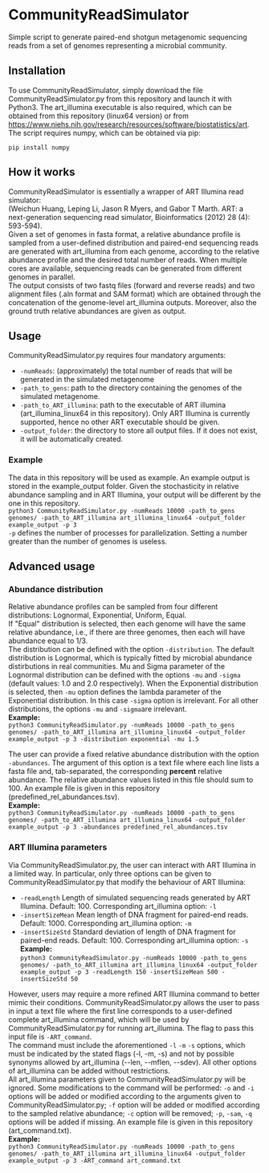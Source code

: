# CommunityReadSimulator
Simple script to generate paired-end shotgun metagenomic sequencing reads from a set of genomes representing a microbial community.
## Installation
To use CommunityReadSimulator, simply download the file CommunityReadSimulator.py from this repository and launch it with Python3. The art_illumina executable is also required, which can be obtained from this repository (linux64 version) or from https://www.niehs.nih.gov/research/resources/software/biostatistics/art.  
The script requires numpy, which can be obtained via pip:
```
pip install numpy
```
## How it works
CommunityReadSimulator is essentially a wrapper of ART Illumina read simulator:  
(Weichun Huang, Leping Li, Jason R Myers, and Gabor T Marth. ART: a next-generation sequencing read simulator, Bioinformatics (2012) 28 (4): 593-594).  
Given a set of genomes in fasta format, a relative abundance profile is sampled from a user-defined distribution and paired-end sequencing reads are generated with art_illumina from each genome, according to the relative abundance profile and the desired total number of reads.
When multiple cores are available, sequencing reads can be generated from different genomes in parallel.  
The output consists of two fastq files (forward and reverse reads) and two alignment files (.aln format and SAM format) which are obtained through the concatenation of the genome-level art_illumina outputs. Moreover, also the ground truth relative abundances are given as output.
## Usage
CommunityReadSimulator.py requires four mandatory arguments:
- ```-numReads```: (approximately) the total number of reads that will be generated in the simulated metagenome
- ```-path_to_gens```: path to the directory containing the genomes of the simulated metagenome.
- ```-path_to_ART_illumina```: path to the executable of ART illumina (art_illumina_linux64 in this repository). Only ART Illumina is currently supported, hence no other ART executable should be given.
- ```-output_folder```: the directory to store all output files. If it does not exist, it will be automatically created.
### Example
The data in this repository will be used as example. An example output is stored in the example_output folder. Given the stochasticity in relative abundance sampling and in ART Illumina, your output will be different by the one in this repository.   
```python3 CommunityReadSimulator.py -numReads 10000 -path_to_gens genomes/ -path_to_ART_illumina art_illumina_linux64 -output_folder example_output -p 3```  
```-p``` defines the number of processes for parallelization. Setting a number greater than the number of genomes is useless.
## Advanced usage
### Abundance distribution
Relative abundance profiles can be sampled from four different distributions: Lognormal, Exponential, Uniform, Equal.  
If "Equal" distribution is selected, then each genome will have the same relative abundance, i.e., if there are three genomes, then each will have abundance equal to 1/3.  
The distribution can be defined with the option ```-distribution```. The default distribution is Lognormal, which is typically fitted by microbial abundance distirbutions in real communities. 
Mu and Sigma parameter of the Lognormal distribution can be defined with the options ```-mu``` and ```-sigma``` (default values: 1.0 and 2.0 respectively). When the Exponential distribution is selected, then ```-mu``` option defines the lambda parameter of the Exponential distribution. In this case ```-sigma``` option is irrelevant. For all other distributions, the options ```-mu``` and ```-sigma```are irrelevant.  
**Example:**  
```python3 CommunityReadSimulator.py -numReads 10000 -path_to_gens genomes/ -path_to_ART_illumina art_illumina_linux64 -output_folder example_output -p 3 -distribution exponential -mu 1.5```

The user can provide a fixed relative abundance distribution with the option ```-abundances```. The argument of this option is a text file where each line lists a fasta file and, tab-separated, the corresponding **percent** relative abundance. The relative abundance values listed in this file should sum to 100. An example file is given in this repository (predefined_rel_abundances.tsv).  
**Example:**  
```python3 CommunityReadSimulator.py -numReads 10000 -path_to_gens genomes/ -path_to_ART_illumina art_illumina_linux64 -output_folder example_output -p 3 -abundances predefined_rel_abundances.tsv```
### ART Illumina parameters
Via CommunityReadSimulator.py, the user can interact with ART Illumina in a limited way. In particular, only three options can be given to CommunityReadSimulator.py that modify the behaviour of ART Illumina:
- ```-readLength``` Length of simulated sequencing reads generated by ART Illumina. Default: 100. Corresponding art_illumina option: ```-l```
- ```-insertSizeMean``` Mean length of DNA fragment for paired-end reads. Default: 1000. Corresponding art_illumina option: ```-m```
- ```-insertSizeStd``` Standard deviation of length of DNA fragment for paired-end reads. Default: 100. Corresponding art_illumina option: ```-s```  
**Example:**  
```python3 CommunityReadSimulator.py -numReads 10000 -path_to_gens genomes/ -path_to_ART_illumina art_illumina_linux64 -output_folder example_output -p 3 -readLength 150 -insertSizeMean 500 -insertSizeStd 50```

However, users may require a more refined ART Illumina command to better mimic their conditions. CommunityReadSimulator.py allows the user to pass in input a text file where the first line corresponds to a user-defined complete art_illumina command, which will be used by CommunityReadSimulator.py for running art_illumina. The flag to pass this input file is ```-ART_command```.  
The command must include the aforementioned ```-l``` ```-m``` ```-s``` options, which must be indicated by the stated flags (-l, -m, -s) and not by possible synonyms allowed by art_illumina (--len, --mflen, --sdev). All other options of art_illumina can be added without restrictions.   
All art_illumina parameters given to CommunityReadSimulator.py will be ignored. Some modifications to the command will be performed: ```-o``` and ```-i``` options will be added or modified according to the arguments given to CommunityReadSimulator.py; ```-f``` option will be added or modified according to the sampled relative abundance; ```-c``` option will be removed; ```-p```, ```-sam```, ```-q``` options will be added if missing.
An example file is given in this repository (art_command.txt).  
**Example:**  
```python3 CommunityReadSimulator.py -numReads 10000 -path_to_gens genomes/ -path_to_ART_illumina art_illumina_linux64 -output_folder example_output -p 3 -ART_command art_command.txt```
